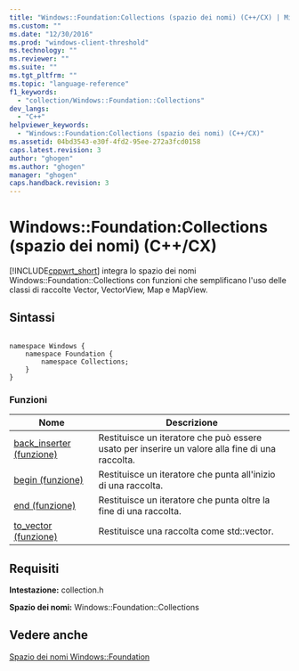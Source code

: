 ```yaml
---
title: "Windows::Foundation:Collections (spazio dei nomi) (C++/CX) | Microsoft Docs"
ms.custom: ""
ms.date: "12/30/2016"
ms.prod: "windows-client-threshold"
ms.technology: ""
ms.reviewer: ""
ms.suite: ""
ms.tgt_pltfrm: ""
ms.topic: "language-reference"
f1_keywords: 
  - "collection/Windows::Foundation::Collections"
dev_langs: 
  - "C++"
helpviewer_keywords: 
  - "Windows::Foundation:Collections (spazio dei nomi) (C++/CX)"
ms.assetid: 04bd3543-e30f-4fd2-95ee-272a3fcd0158
caps.latest.revision: 3
author: "ghogen"
ms.author: "ghogen"
manager: "ghogen"
caps.handback.revision: 3
---
```

# Windows::Foundation:Collections (spazio dei nomi) (C++/CX)
[!INCLUDE[cppwrt_short](../cppcx/includes/cppwrt-short-md.md)] integra lo spazio dei nomi Windows::Foundation::Collections con funzioni che semplificano l'uso delle classi di raccolte Vector, VectorView, Map e MapView.  
  
## Sintassi  
  
```  
  
namespace Windows {  
    namespace Foundation {  
        namespace Collections;  
    }  
}  
```  
  
### Funzioni  
  
|Nome|Descrizione|  
|----------|-----------------|  
|[back\_inserter \(funzione\)](../cppcx/back-inserter-function.md)|Restituisce un iteratore che può essere usato per inserire un valore alla fine di una raccolta.|  
|[begin \(funzione\)](../cppcx/begin-function.md)|Restituisce un iteratore che punta all'inizio di una raccolta.|  
|[end \(funzione\)](../cppcx/end-function.md)|Restituisce un iteratore che punta oltre la fine di una raccolta.|  
|[to\_vector \(funzione\)](../cppcx/to-vector-function.md)|Restituisce una raccolta come std::vector.|  
  
## Requisiti  
 **Intestazione:** collection.h  
  
 **Spazio dei nomi:** Windows::Foundation::Collections  
  
## Vedere anche  
 [Spazio dei nomi Windows::Foundation](~/windows/windows-foundation-namespace.md)
